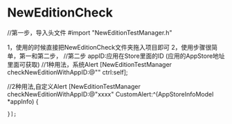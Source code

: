 # NewEditionCheck
//第一步，导入头文件
#import "NewEditionTestManager.h"

1，使用的时候直接把NewEditionCheck文件夹拖入项目即可
2，使用步骤很简单，第一和第二步，
//第二步  appID:应用在Store里面的ID (应用的AppStore地址里面可获取)
//1种用法，系统Alert
[NewEditionTestManager checkNewEditionWithAppID:@"" ctrl:self]; 

//2种用法,自定义Alert
    [NewEditionTestManager checkNewEditionWithAppID:@"xxxx" CustomAlert:^(AppStoreInfoModel *appInfo) {
        
    }];
